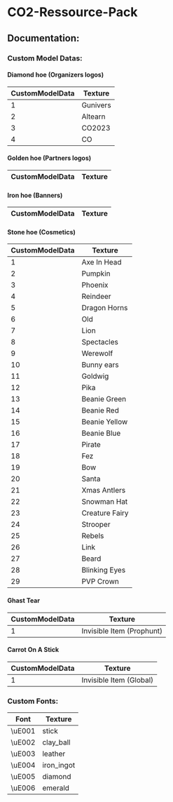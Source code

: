 # CO2-Ressource-Pack

## Documentation:
### Custom Model Datas:
#### Diamond hoe (Organizers logos)
| CustomModelData | Texture  |
|-----------------|----------|
| 1               | Gunivers |
| 2               | Altearn  |
| 3               | CO2023   |
| 4               | CO       |

#### Golden hoe (Partners logos)
| CustomModelData | Texture |
|-----------------|---------|

#### Iron hoe (Banners)
| CustomModelData | Texture |
|-----------------|---------|

#### Stone hoe (Cosmetics)
| CustomModelData | Texture        |
|-----------------|----------------|
| 1               | Axe In Head    |
| 2               | Pumpkin        |
| 3               | Phoenix        |
| 4               | Reindeer       |
| 5               | Dragon Horns   |
| 6               | Old            |
| 7               | Lion           |
| 8               | Spectacles     |
| 9               | Werewolf       |
| 10              | Bunny ears     |
| 11              | Goldwig        |
| 12              | Pika           |
| 13              | Beanie Green   |
| 14              | Beanie Red     |
| 15              | Beanie Yellow  |
| 16              | Beanie Blue    |
| 17              | Pirate         |
| 18              | Fez            |
| 19              | Bow            |
| 20              | Santa          |
| 21              | Xmas Antlers   |
| 22              | Snowman Hat    |
| 23              | Creature Fairy |
| 24              | Strooper       |
| 25              | Rebels         |
| 26              | Link           |
| 27              | Beard          |
| 28              | Blinking Eyes  |
| 29              | PVP Crown      |


#### Ghast Tear
| CustomModelData | Texture                   |
|-----------------|---------------------------|
| 1               | Invisible Item (Prophunt) |

#### Carrot On A Stick
| CustomModelData | Texture                 |
|-----------------|-------------------------|
| 1               | Invisible Item (Global) |

### Custom Fonts:
| Font   | Texture    |
|--------|------------|
| \uE001 | stick      |
| \uE002 | clay_ball  |
| \uE003 | leather    |
| \uE004 | iron_ingot |
| \uE005 | diamond    |
| \uE006 | emerald    |
